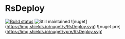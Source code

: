 # RsDeploy

[![Build status](https://ci.appveyor.com/api/projects/status/2atirmtnpwpuo5tg?svg=true)](https://ci.appveyor.com/project/CdricLCharlier/RsDeploy) 
![Still maintained](https://img.shields.io/maintenance/yes/2016.svg)
![nuget] (https://img.shields.io/nuget/v/RsDeploy.svg) 
![nuget pre] (https://img.shields.io/nuget/vpre/RsDeploy.svg)
